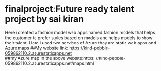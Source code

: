 # finalproject:Future ready  talent project by sai kiran
Here i created a fashion model web apps named fashion models that helps the customer to prefer styles based on models and helps models to show their talent.
Here i used two services of Azure they are static web apps and Azure maps
##My website link: https://kind-pebble-059892110.2.azurestaticapps.net  
##my Azure map in the above website:https: //kind-pebble-059892110.2.azurestaticapps.net/maps.html


